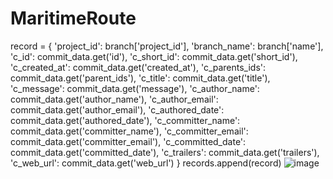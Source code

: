 # MaritimeRoute
 record = {
            'project_id': branch['project_id'],
            'branch_name': branch['name'],
            'c_id': commit_data.get('id'),
            'c_short_id': commit_data.get('short_id'),
            'c_created_at': commit_data.get('created_at'),
            'c_parents_ids': commit_data.get('parent_ids'),
            'c_title': commit_data.get('title'),
            'c_message': commit_data.get('message'),
            'c_author_name': commit_data.get('author_name'),
            'c_author_email': commit_data.get('author_email'),
            'c_authored_date': commit_data.get('authored_date'),
            'c_committer_name': commit_data.get('committer_name'),
            'c_committer_email': commit_data.get('committer_email'),
            'c_committed_date': commit_data.get('committed_date'),
            'c_trailers': commit_data.get('trailers'),
            'c_web_url': commit_data.get('web_url')
        }
        records.append(record)
![image](https://github.com/HenningGC/MaritimeRoute/assets/55255975/c07a685a-5305-4e2d-9be6-f3ca22706aa8)
